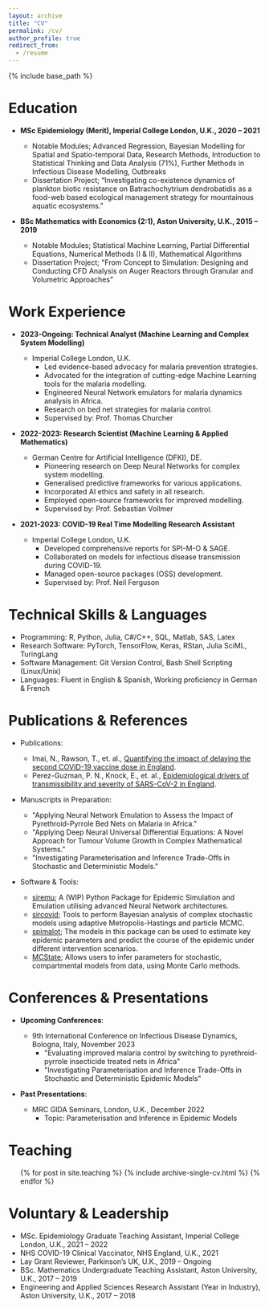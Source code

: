 ```yaml
---
layout: archive
title: "CV"
permalink: /cv/
author_profile: true
redirect_from:
  - /resume
---
```


{% include base_path %}

Education
======
* **MSc Epidemiology (Merit), Imperial College London, U.K., 2020 – 2021**
  * Notable Modules; Advanced Regression, Bayesian Modelling for Spatial and Spatio-temporal Data, Research Methods, Introduction to Statistical Thinking and Data Analysis (71%), Further Methods in Infectious Disease Modelling, Outbreaks
  * Dissertation Project; “Investigating co-existence dynamics of plankton biotic resistance on Batrachochytrium dendrobatidis as a food-web based ecological management strategy for mountainous aquatic ecosystems.”
  
* **BSc Mathematics with Economics (2:1), Aston University, U.K., 2015 – 2019**
  * Notable Modules; Statistical Machine Learning, Partial Differential Equations, Numerical Methods (I & II), Mathematical Algorithms
  * Dissertation Project; "From Concept to Simulation: Designing and Conducting CFD Analysis on Auger Reactors through Granular and Volumetric Approaches"

Work Experience
======
* **2023-Ongoing: Technical Analyst (Machine Learning and Complex System Modelling)**
  * Imperial College London, U.K.
    * Led evidence-based advocacy for malaria prevention strategies.
    * Advocated for the integration of cutting-edge Machine Learning tools for the malaria modelling.
    * Engineered Neural Network emulators for malaria dynamics analysis in Africa.
    * Research on bed net strategies for malaria control.
    * Supervised by: Prof. Thomas Churcher

* **2022-2023: Research Scientist (Machine Learning & Applied Mathematics)**
  * German Centre for Artificial Intelligence (DFKI), DE.
    * Pioneering research on Deep Neural Networks for complex system modelling.
    * Generalised predictive frameworks for various applications.
    * Incorporated AI ethics and safety in all research.
    * Employed open-source frameworks for improved modelling.
    * Supervised by: Prof. Sebastian Vollmer

* **2021-2023: COVID-19 Real Time Modelling Research Assistant**
  * Imperial College London, U.K.
    * Developed comprehensive reports for SPI-M-O & SAGE.
    * Collaborated on models for infectious disease transmission during COVID-19.
    * Managed open-source packages (OSS) development.
    * Supervised by: Prof. Neil Ferguson

Technical Skills & Languages
======
* Programming: R, Python, Julia, C#/C++, SQL, Matlab, SAS, Latex
* Research Software: PyTorch, TensorFlow, Keras, RStan, Julia SciML, TuringLang
* Software Management: Git Version Control, Bash Shell Scripting (Linux/Unix)
* Languages: Fluent in English & Spanish, Working proficiency in German & French

Publications & References
======
* Publications:
  * Imai, N., Rawson, T., et. al., [Quantifying the impact of delaying the second COVID-19 vaccine dose in England](https://doi.org/10.1016/S2468-2667(22)00337-1).
  * Perez-Guzman, P. N., Knock, E., et. al., [Epidemiological drivers of transmissibility and severity of SARS-CoV-2 in England](https://doi.org/10.1038/s41467-023-39661-5).

* Manuscripts in Preparation:
  * "Applying Neural Network Emulation to Assess the Impact of Pyrethroid-Pyrrole Bed Nets on Malaria in Africa."
  * "Applying Deep Neural Universal Differential Equations: A Novel Approach for Tumour Volume Growth in Complex Mathematical Systems."
  * "Investigating Parameterisation and Inference Trade-Offs in Stochastic and Deterministic Models."

* Software & Tools:
  * [siremu](https://github.com/epiyasin/siremu); A (WIP) Python Package for Epidemic Simulation and Emulation utilising advanced Neural Network architectures.
  * [sircovid](https://mrc-ide.github.io/sircovid/); Tools to perform Bayesian analysis of complex stochastic models using adaptive Metropolis-Hastings and particle MCMC.
  * [spimalot](https://mrc-ide.github.io/spimalot/); The models in this package can be used to estimate key epidemic parameters and predict the course of the epidemic under different intervention scenarios.
  * [MCState](https://mrc-ide.github.io/MCstate/); Allows users to infer parameters for stochastic, compartmental models from data, using Monte Carlo methods.

Conferences & Presentations
======
* **Upcoming Conferences**:
  * 9th International Conference on Infectious Disease Dynamics, Bologna, Italy, November 2023
    * "Evaluating improved malaria control by switching to pyrethroid-pyrrole insecticide treated nets in Africa"
    * "Investigating Parameterisation and Inference Trade-Offs in Stochastic and Deterministic Epidemic Models"

* **Past Presentations**:
  * MRC GIDA Seminars, London, U.K., December 2022
    * Topic: Parameterisation and Inference in Epidemic Models

Teaching
======
  <ul>{% for post in site.teaching %}
    {% include archive-single-cv.html %}
  {% endfor %}</ul>

Voluntary & Leadership
======
* MSc. Epidemiology Graduate Teaching Assistant, Imperial College London, U.K., 2021 – 2022
* NHS COVID-19 Clinical Vaccinator, NHS England, U.K., 2021
* Lay Grant Reviewer, Parkinson’s UK, U.K., 2019 – Ongoing
* BSc. Mathematics Undergraduate Teaching Assistant, Aston University, U.K., 2017 – 2019
* Engineering and Applied Sciences Research Assistant (Year in Industry), Aston University, U.K., 2017 – 2018

